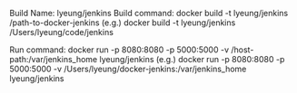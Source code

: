 Build Name: lyeung/jenkins
Build command: docker build -t lyeung/jenkins /path-to-docker-jenkins
	(e.g.) docker build -t lyeung/jenkins /Users/lyeung/code/jenkins

Run command: docker run -p 8080:8080 -p 5000:5000 -v /host-path:/var/jenkins_home lyeung/jenkins
	(e.g.) docker run -p 8080:8080 -p 5000:5000 -v /Users/lyeung/docker-jenkins:/var/jenkins_home lyeung/jenkins
